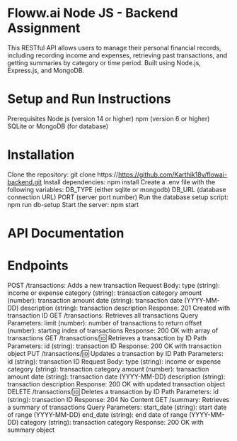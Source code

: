 # Floww.ai Node JS - Backend Assignment

This RESTful API allows users to manage their personal financial records, including recording income and expenses, retrieving past transactions, and getting summaries by category or time period. Built using Node.js, Express.js, and MongoDB.

# Setup and Run Instructions
Prerequisites
Node.js (version 14 or higher)
npm (version 6 or higher)
SQLite or MongoDB (for database)

# Installation
Clone the repository: git clone https://https://github.com/Karthik18v/flowai-backend.git
Install dependencies: npm install
Create a .env file with the following variables:
DB_TYPE (either sqlite or mongodb)
DB_URL (database connection URL)
PORT (server port number)
Run the database setup script: npm run db-setup
Start the server: npm start

# API Documentation
# Endpoints
POST /transactions: Adds a new transaction
Request Body:
type (string): income or expense
category (string): transaction category
amount (number): transaction amount
date (string): transaction date (YYYY-MM-DD)
description (string): transaction description
Response: 201 Created with transaction ID
GET /transactions: Retrieves all transactions
Query Parameters:
limit (number): number of transactions to return
offset (number): starting index of transactions
Response: 200 OK with array of transactions
GET /transactions/:id: Retrieves a transaction by ID
Path Parameters:
id (string): transaction ID
Response: 200 OK with transaction object
PUT /transactions/:id: Updates a transaction by ID
Path Parameters:
id (string): transaction ID
Request Body:
type (string): income or expense
category (string): transaction category
amount (number): transaction amount
date (string): transaction date (YYYY-MM-DD)
description (string): transaction description
Response: 200 OK with updated transaction object
DELETE /transactions/:id: Deletes a transaction by ID
Path Parameters:
id (string): transaction ID
Response: 204 No Content
GET /summary: Retrieves a summary of transactions
Query Parameters:
start_date (string): start date of range (YYYY-MM-DD)
end_date (string): end date of range (YYYY-MM-DD)
category (string): transaction category
Response: 200 OK with summary object
